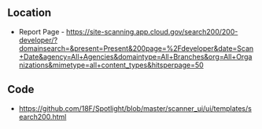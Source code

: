 ## Location

* Report Page - https://site-scanning.app.cloud.gov/search200/200-developer/?domainsearch=&present=Present&200page=%2Fdeveloper&date=Scan+Date&agency=All+Agencies&domaintype=All+Branches&org=All+Organizations&mimetype=all+content_types&hitsperpage=50

## Code 

* https://github.com/18F/Spotlight/blob/master/scanner_ui/ui/templates/search200.html
